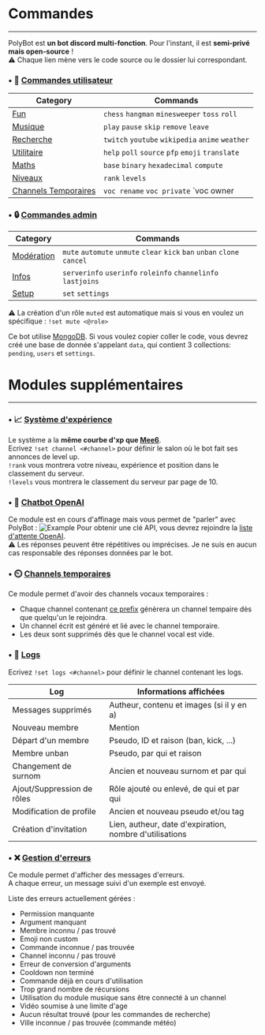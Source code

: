 # Commandes

---

PolyBot est **un bot discord multi-fonction**. Pour l'instant, il est **semi-privé mais open-source** !<br>
⚠️ Chaque lien mène vers le code source ou le dossier lui correspondant.<br>


### • 🧍 [Commandes utilisateur](https://github.com/MrSpaar/PolyBot/tree/master/commands)

|                                          Category                                         |                      Commands                   |
|-------------------------------------------------------------------------------------------|-------------------------------------------------|
|[Fun](https://github.com/MrSpaar/PolyBot/blob/master/commands/fun.py)                      | `chess` `hangman` `minesweeper` `toss` `roll`   |
|[Musique](https://github.com/MrSpaar/PolyBot/blob/master/commands/music.py)                | `play` `pause` `skip` `remove` `leave`          |
|[Recherche](https://github.com/MrSpaar/PolyBot/blob/master/commands/search.py)             | `twitch` `youtube` `wikipedia` `anime` `weather`|
|[Utilitaire](https://github.com/MrSpaar/PolyBot/blob/master/commands/utility.py)           | `help` `poll` `source` `pfp` `emoji` `translate`|
|[Maths](https://github.com/MrSpaar/PolyBot/blob/master/commands/maths.py)                  | `base` `binary` `hexadecimal` `compute`         |
|[Niveaux](https://github.com/MrSpaar/PolyBot/blob/master/commands/levels.py)               | `rank` `levels`                                 |
|[Channels Temporaires](https://github.com/MrSpaar/PolyBot/blob/master/commands/channels.py)| `voc rename` `voc private` `voc owner           |`

### • 🔒 [Commandes admin](https://github.com/MrSpaar/PolyBot/tree/master/admin)

|                                        Category                                |                                  Commands                               |
|--------------------------------------------------------------------------------|-------------------------------------------------------------------------|
|[Modération](https://github.com/MrSpaar/PolyBot/blob/master/admin/moderation.py)| `mute` `automute` `unmute` `clear` `kick` `ban` `unban` `clone` `cancel`|
|[Infos](https://github.com/MrSpaar/PolyBot/blob/master/admin/informations.py)   | `serverinfo` `userinfo` `roleinfo` `channelinfo` `lastjoins`            |
|[Setup](https://github.com/MrSpaar/PolyBot/blob/master/admin/setup.py)          | `set` `settings`                                                        |

⚠️ La création d'un rôle `muted` est automatique mais si vous en voulez un spécifique : `!set mute <@role>`

Ce bot utilise [MongoDB](https://www.mongodb.com/cloud/atlas). Si vous voulez copier coller le code, vous devrez créé une base de donnée s'appelant `data`, qui contient 3 collections: `pending`, `users` et `settings`.

# Modules supplémentaires

---

### • 📈 [Système d'expérience](https://github.com/MrSpaar/PolyBot/blob/master/events/levels.py)

Le système a la **même courbe d'xp que [Mee6](https://mee6.xyz/)**. <br>
Ecrivez `!set channel <#channel>` pour définir le salon où le bot fait ses annonces de level up.<br>
`!rank` vous montrera votre niveau, expérience et position dans le classement du serveur.<br>
`!levels` vous montrera le classement du serveur par page de 10.

### • 💬 [Chatbot OpenAI](https://github.com/MrSpaar/PolyBot/blob/master/events/openai.py)

Ce module est en cours d'affinage mais vous permet de "parler" avec PolyBot :
![Example](https://i.imgur.com/V1Eikkc.png)
Pour obtenir une clé API, vous devrez rejoindre la [liste d'attente OpenAI](https://share.hsforms.com/1Lfc7WtPLRk2ppXhPjcYY-A4sk30). <br>
⚠️ Les réponses peuvent être répétitives ou imprécises. Je ne suis en aucun cas responsable des réponses données par le bot.

### • ⏲️ [Channels temporaires](https://github.com/MrSpaar/PolyBot/blob/master/events/channels.py)

Ce module permet d'avoir des channels vocaux temporaires :

- Chaque channel contenant [ce prefix](https://github.com/MrSpaar/PolyBot/blob/master/events/channels.py#L18) génèrera un channel tempaire dès que quelqu'un le rejoindra.
- Un channel écrit est généré et lié avec le channel temporaire.
- Les deux sont supprimés dès que le channel vocal est vide.

### • 📝 [Logs](https://github.com/MrSpaar/PolyBot/blob/master/events/logs.py)

Ecrivez `!set logs <#channel>` pour définir le channel contenant les logs.

|           Log            |                Informations affichées                  |
|--------------------------|--------------------------------------------------------|
|Messages supprimés        | Autheur, contenu et images (si il y en a)              |
|Nouveau membre            | Mention                                                |
|Départ d'un membre        | Pseudo, ID et raison (ban, kick, ...)                  |
|Membre unban              | Pseudo, par qui et raison                              |
|Changement de surnom      | Ancien et nouveau surnom et par qui                    |
|Ajout/Suppression de rôles| Rôle ajouté ou enlevé, de qui et par qui               |
|Modification de profile   | Ancien et nouveau pseudo et/ou tag                     |
|Création d'invitation     | Lien, autheur, date d'expiration, nombre d'utilisations|

### • ❌ [Gestion d'erreurs](https://github.com/MrSpaar/PolyBot/blob/master/events/errors.py)

Ce module permet d'afficher des messages d'erreurs.<br>
A chaque erreur, un message suivi d'un exemple est envoyé.<br>

Liste des erreurs actuellement gérées :
- Permission manquante
- Argument manquant
- Membre inconnu / pas trouvé
- Emoji non custom
- Commande inconnue / pas trouvée
- Channel inconnu / pas trouvé
- Erreur de conversion d'arguments
- Cooldown non terminé
- Commande déjà en cours d'utilisation
- Trop grand nombre de récursions
- Utilisation du module musique sans être connecté à un channel
- Vidéo soumise à une limite d'age
- Aucun résultat trouvé (pour les commandes de recherche)
- Ville inconnue / pas trouvée (commande météo)